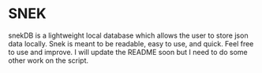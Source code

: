 # SNEK

snekDB is a lightweight local database which allows the user to store json data locally. Snek is meant to be readable, easy to use, and quick. Feel free to use and improve. I will update the README soon but I need to do some other work on the script.
